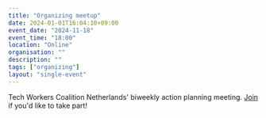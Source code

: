 ```yaml
---
title: "Organizing meetup"
date: 2024-01-01T16:04:10+09:00
event_date: "2024-11-18"
event_time: "18:00"
location: "Online"
organisation: ""
description: ""
tags: ["organizing"]
layout: "single-event"
---
```


Tech Workers Coalition Netherlands' biweekly action planning meeting. [Join](/en/join) if you'd like to take part!
